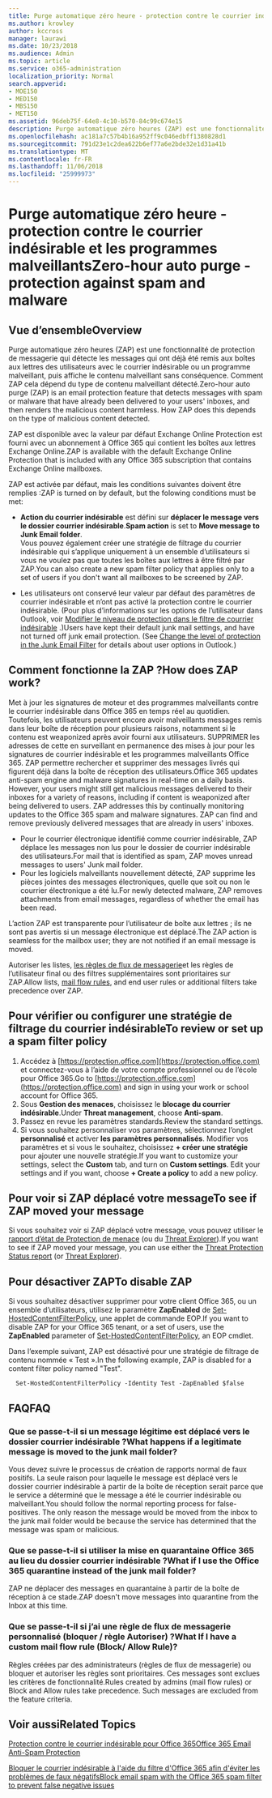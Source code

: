 ```yaml
---
title: Purge automatique zéro heure - protection contre le courrier indésirable et les programmes malveillants
ms.author: krowley
author: kccross
manager: laurawi
ms.date: 10/23/2018
ms.audience: Admin
ms.topic: article
ms.service: o365-administration
localization_priority: Normal
search.appverid:
- MOE150
- MED150
- MBS150
- MET150
ms.assetid: 96deb75f-64e8-4c10-b570-84c99c674e15
description: Purge automatique zéro heures (ZAP) est une fonctionnalité de protection de messagerie qui détecte les messages qui ont déjà été remis aux boîtes aux lettres des utilisateurs avec le courrier indésirable ou un programme malveillant, puis affiche le contenu malveillant sans conséquence. Comment ZAP cela dépend du type de contenu malveillant détecté.
ms.openlocfilehash: ac181a7c57b4b16a952ff9c046edbff1380828d1
ms.sourcegitcommit: 791d23e1c2dea622b6ef77a6e2bde32e1d31a41b
ms.translationtype: MT
ms.contentlocale: fr-FR
ms.lasthandoff: 11/06/2018
ms.locfileid: "25999973"
---
```

# <a name="zero-hour-auto-purge---protection-against-spam-and-malware"></a><span data-ttu-id="df578-104">Purge automatique zéro heure - protection contre le courrier indésirable et les programmes malveillants</span><span class="sxs-lookup"><span data-stu-id="df578-104">Zero-hour auto purge - protection against spam and malware</span></span>

## <a name="overview"></a><span data-ttu-id="df578-105">Vue d’ensemble</span><span class="sxs-lookup"><span data-stu-id="df578-105">Overview</span></span>

<span data-ttu-id="df578-p102">Purge automatique zéro heures (ZAP) est une fonctionnalité de protection de messagerie qui détecte les messages qui ont déjà été remis aux boîtes aux lettres des utilisateurs avec le courrier indésirable ou un programme malveillant, puis affiche le contenu malveillant sans conséquence. Comment ZAP cela dépend du type de contenu malveillant détecté.</span><span class="sxs-lookup"><span data-stu-id="df578-p102">Zero-hour auto purge (ZAP) is an email protection feature that detects messages with spam or malware that have already been delivered to your users' inboxes, and then renders the malicious content harmless. How ZAP does this depends on the type of malicious content detected.</span></span>
  
<span data-ttu-id="df578-108">ZAP est disponible avec la valeur par défaut Exchange Online Protection est fourni avec un abonnement à Office 365 qui contient les boîtes aux lettres Exchange Online.</span><span class="sxs-lookup"><span data-stu-id="df578-108">ZAP is available with the default Exchange Online Protection that is included with any Office 365 subscription that contains Exchange Online mailboxes.</span></span>

<span data-ttu-id="df578-109">ZAP est activée par défaut, mais les conditions suivantes doivent être remplies :</span><span class="sxs-lookup"><span data-stu-id="df578-109">ZAP is turned on by default, but the folowing conditions must be met:</span></span>
  
- <span data-ttu-id="df578-110">**Action du courrier indésirable** est défini sur **déplacer le message vers le dossier courrier indésirable**.</span><span class="sxs-lookup"><span data-stu-id="df578-110">**Spam action** is set to **Move message to Junk Email folder**.</span></span> <br/><span data-ttu-id="df578-111">Vous pouvez également créer une stratégie de filtrage du courrier indésirable qui s’applique uniquement à un ensemble d’utilisateurs si vous ne voulez pas que toutes les boîtes aux lettres à être filtré par ZAP.</span><span class="sxs-lookup"><span data-stu-id="df578-111">You can also create a new spam filter policy that applies only to a set of users if you don't want all mailboxes to be screened by ZAP.</span></span>

- <span data-ttu-id="df578-p103">Les utilisateurs ont conservé leur valeur par défaut des paramètres de courrier indésirable et n’ont pas activé la protection contre le courrier indésirable. (Pour plus d’informations sur les options de l’utilisateur dans Outlook, voir [Modifier le niveau de protection dans le filtre de courrier indésirable](https://support.office.com/article/change-the-level-of-protection-in-the-junk-email-filter-e89c12d8-9d61-4320-8c57-d982c8d52f6b) .)</span><span class="sxs-lookup"><span data-stu-id="df578-p103">Users have kept their default junk mail settings, and have not turned off junk email protection. (See [Change the level of protection in the Junk Email Filter](https://support.office.com/article/change-the-level-of-protection-in-the-junk-email-filter-e89c12d8-9d61-4320-8c57-d982c8d52f6b) for details about user options in Outlook.)</span></span> 
  
## <a name="how-does-zap-work"></a><span data-ttu-id="df578-114">Comment fonctionne la ZAP ?</span><span class="sxs-lookup"><span data-stu-id="df578-114">How does ZAP work?</span></span>

<span data-ttu-id="df578-p104">Met à jour les signatures de moteur et des programmes malveillants contre le courrier indésirable dans Office 365 en temps réel au quotidien. Toutefois, les utilisateurs peuvent encore avoir malveillants messages remis dans leur boîte de réception pour plusieurs raisons, notamment si le contenu est weaponized après avoir fourni aux utilisateurs. SUPPRIMER les adresses de cette en surveillant en permanence des mises à jour pour les signatures de courrier indésirable et les programmes malveillants Office 365. ZAP permettre rechercher et supprimer des messages livrés qui figurent déjà dans la boîte de réception des utilisateurs.</span><span class="sxs-lookup"><span data-stu-id="df578-p104">Office 365 updates anti-spam engine and malware signatures in real-time on a daily basis. However, your users might still get malicious messages delivered to their inboxes for a variety of reasons, including if content is weaponized after being delivered to users. ZAP addresses this by continually monitoring updates to the Office 365 spam and malware signatures. ZAP can find and remove previously delivered messages that are already in users' inboxes.</span></span> 
- <span data-ttu-id="df578-119">Pour le courrier électronique identifié comme courrier indésirable, ZAP déplace les messages non lus pour le dossier de courrier indésirable des utilisateurs.</span><span class="sxs-lookup"><span data-stu-id="df578-119">For mail that is identified as spam, ZAP moves unread messages to users' Junk mail folder.</span></span> 
- <span data-ttu-id="df578-120">Pour les logiciels malveillants nouvellement détecté, ZAP supprime les pièces jointes des messages électroniques, quelle que soit ou non le courrier électronique a été lu.</span><span class="sxs-lookup"><span data-stu-id="df578-120">For newly detected malware, ZAP removes attachments from email messages, regardless of whether the email has been read.</span></span> 
  
<span data-ttu-id="df578-121">L’action ZAP est transparente pour l’utilisateur de boîte aux lettres ; ils ne sont pas avertis si un message électronique est déplacé.</span><span class="sxs-lookup"><span data-stu-id="df578-121">The ZAP action is seamless for the mailbox user; they are not notified if an email message is moved.</span></span>
  
<span data-ttu-id="df578-122">Autoriser les listes, [les règles de flux de messagerie](https://go.microsoft.com/fwlink/p/?LinkId=722755)et les règles de l’utilisateur final ou des filtres supplémentaires sont prioritaires sur ZAP.</span><span class="sxs-lookup"><span data-stu-id="df578-122">Allow lists, [mail flow rules](https://go.microsoft.com/fwlink/p/?LinkId=722755), and end user rules or additional filters take precedence over ZAP.</span></span>
  
## <a name="to-review-or-set-up-a-spam-filter-policy"></a><span data-ttu-id="df578-123">Pour vérifier ou configurer une stratégie de filtrage du courrier indésirable</span><span class="sxs-lookup"><span data-stu-id="df578-123">To review or set up a spam filter policy</span></span>
  
1. <span data-ttu-id="df578-124">Accédez à [https://protection.office.com](https://protection.office.com) et connectez-vous à l’aide de votre compte professionnel ou de l’école pour Office 365.</span><span class="sxs-lookup"><span data-stu-id="df578-124">Go to [https://protection.office.com](https://protection.office.com) and sign in using your work or school account for Office 365.</span></span>
2. <span data-ttu-id="df578-125">Sous **Gestion des menaces**, choisissez le **blocage du courrier indésirable**.</span><span class="sxs-lookup"><span data-stu-id="df578-125">Under **Threat management**, choose **Anti-spam**.</span></span>
3. <span data-ttu-id="df578-126">Passez en revue les paramètres standards.</span><span class="sxs-lookup"><span data-stu-id="df578-126">Review the standard settings.</span></span> 
4. <span data-ttu-id="df578-p105">Si vous souhaitez personnaliser vos paramètres, sélectionnez l’onglet **personnalisé** et activer **les paramètres personnalisés**. Modifier vos paramètres et si vous le souhaitez, choisissez **+ créer une stratégie** pour ajouter une nouvelle stratégie.</span><span class="sxs-lookup"><span data-stu-id="df578-p105">If you want to customize your settings, select the **Custom** tab, and turn on **Custom settings**. Edit your settings and if you want, choose **+ Create a policy** to add a new policy.</span></span> 
    
## <a name="to-see-if-zap-moved-your-message"></a><span data-ttu-id="df578-129">Pour voir si ZAP déplacé votre message</span><span class="sxs-lookup"><span data-stu-id="df578-129">To see if ZAP moved your message</span></span>

<span data-ttu-id="df578-130">Si vous souhaitez voir si ZAP déplacé votre message, vous pouvez utiliser le [rapport d’état de Protection de menace](view-email-security-reports.md#threat-protection-status-report-new) (ou du [Threat Explorer](use-explorer-in-security-and-compliance.md)).</span><span class="sxs-lookup"><span data-stu-id="df578-130">If you want to see if ZAP moved your message, you can use either the [Threat Protection Status report](view-email-security-reports.md#threat-protection-status-report-new) (or [Threat Explorer](use-explorer-in-security-and-compliance.md)).</span></span>
    
## <a name="to-disable-zap"></a><span data-ttu-id="df578-131">Pour désactiver ZAP</span><span class="sxs-lookup"><span data-stu-id="df578-131">To disable ZAP</span></span>
  
<span data-ttu-id="df578-132">Si vous souhaitez désactiver supprimer pour votre client Office 365, ou un ensemble d’utilisateurs, utilisez le paramètre **ZapEnabled** de [Set-HostedContentFilterPolicy](https://go.microsoft.com/fwlink/p/?LinkId=722758), une applet de commande EOP.</span><span class="sxs-lookup"><span data-stu-id="df578-132">If you want to disable ZAP for your Office 365 tenant, or a set of users, use the **ZapEnabled** parameter of [Set-HostedContentFilterPolicy](https://go.microsoft.com/fwlink/p/?LinkId=722758), an EOP cmdlet.</span></span>
    
<span data-ttu-id="df578-133">Dans l’exemple suivant, ZAP est désactivé pour une stratégie de filtrage de contenu nommée « Test ».</span><span class="sxs-lookup"><span data-stu-id="df578-133">In the following example, ZAP is disabled for a content filter policy named "Test".</span></span>
    
```
  Set-HostedContentFilterPolicy -Identity Test -ZapEnabled $false
```

## <a name="faq"></a><span data-ttu-id="df578-134">FAQ</span><span class="sxs-lookup"><span data-stu-id="df578-134">FAQ</span></span>

### <a name="what-happens-if-a-legitimate-message-is-moved-to-the-junk-mail-folder"></a><span data-ttu-id="df578-135">Que se passe-t-il si un message légitime est déplacé vers le dossier courrier indésirable ?</span><span class="sxs-lookup"><span data-stu-id="df578-135">What happens if a legitimate message is moved to the junk mail folder?</span></span>
  
<span data-ttu-id="df578-p106">Vous devez suivre le processus de création de rapports normal de faux positifs. La seule raison pour laquelle le message est déplacé vers le dossier courrier indésirable à partir de la boîte de réception serait parce que le service a déterminé que le message a été le courrier indésirable ou malveillant.</span><span class="sxs-lookup"><span data-stu-id="df578-p106">You should follow the normal reporting process for false-positives. The only reason the message would be moved from the inbox to the junk mail folder would be because the service has determined that the message was spam or malicious.</span></span>
  
### <a name="what-if-i-use-the-office-365-quarantine-instead-of-the-junk-mail-folder"></a><span data-ttu-id="df578-138">Que se passe-t-il si utiliser la mise en quarantaine Office 365 au lieu du dossier courrier indésirable ?</span><span class="sxs-lookup"><span data-stu-id="df578-138">What if I use the Office 365 quarantine instead of the junk mail folder?</span></span>
  
<span data-ttu-id="df578-139">ZAP ne déplacer des messages en quarantaine à partir de la boîte de réception à ce stade.</span><span class="sxs-lookup"><span data-stu-id="df578-139">ZAP doesn't move messages into quarantine from the Inbox at this time.</span></span>
  
### <a name="what-if-i-have-a-custom-mail-flow-rule-block-allow-rule"></a><span data-ttu-id="df578-140">Que se passe-t-il si j’ai une règle de flux de messagerie personnalisé (bloquer / règle Autoriser) ?</span><span class="sxs-lookup"><span data-stu-id="df578-140">What If I have a custom mail flow rule (Block/ Allow Rule)?</span></span>
  
<span data-ttu-id="df578-p107">Règles créées par des administrateurs (règles de flux de messagerie) ou bloquer et autoriser les règles sont prioritaires. Ces messages sont exclues les critères de fonctionnalité.</span><span class="sxs-lookup"><span data-stu-id="df578-p107">Rules created by admins (mail flow rules) or Block and Allow rules take precedence. Such messages are excluded from the feature criteria.</span></span>
  
## <a name="related-topics"></a><span data-ttu-id="df578-143">Voir aussi</span><span class="sxs-lookup"><span data-stu-id="df578-143">Related Topics</span></span>

[<span data-ttu-id="df578-144">Protection contre le courrier indésirable pour Office 365</span><span class="sxs-lookup"><span data-stu-id="df578-144">Office 365 Email Anti-Spam Protection</span></span>](anti-spam-protection.md)
  
[<span data-ttu-id="df578-145">Bloquer le courrier indésirable à l'aide du filtre d'Office 365 afin d'éviter les problèmes de faux négatifs</span><span class="sxs-lookup"><span data-stu-id="df578-145">Block email spam with the Office 365 spam filter to prevent false negative issues</span></span>](block-email-spam-to-prevent-false-negatives.md)
  

